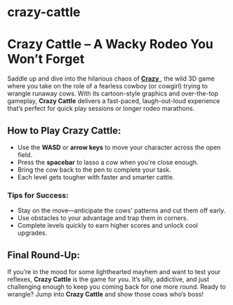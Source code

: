 # crazy-cattle
<!DOCTYPE html>
<html lang="en">
<head>
  <meta charset="UTF-8">
  <meta name="viewport" content="width=device-width, initial-scale=1.0">
  <title>Crazy Cattle Game Guide</title>
</head>
<body>
  <h1>Crazy Cattle – A Wacky Rodeo You Won’t Forget</h1>
  <p>
    Saddle up and dive into the hilarious chaos of <strong><a href="https://colorrush.org/crazy-cattle">Crazy </a></strong>, the wild 3D game where you take on the role of a fearless cowboy (or cowgirl) trying to wrangle runaway cows. With its cartoon-style graphics and over-the-top gameplay, <strong>Crazy Cattle</strong> delivers a fast-paced, laugh-out-loud experience that’s perfect for quick play sessions or longer rodeo marathons.
  </p>

  <h2>How to Play Crazy Cattle:</h2>
  <ul>
    <li>Use the <strong>WASD</strong> or <strong>arrow keys</strong> to move your character across the open field.</li>
    <li>Press the <strong>spacebar</strong> to lasso a cow when you're close enough.</li>
    <li>Bring the cow back to the pen to complete your task.</li>
    <li>Each level gets tougher with faster and smarter cattle.</li>
  </ul>

  <h3>Tips for Success:</h3>
  <ul>
    <li>Stay on the move—anticipate the cows' patterns and cut them off early.</li>
    <li>Use obstacles to your advantage and trap them in corners.</li>
    <li>Complete levels quickly to earn higher scores and unlock cool upgrades.</li>
  </ul>

  <h2>Final Round-Up:</h2>
  <p>
    If you’re in the mood for some lighthearted mayhem and want to test your reflexes, <strong>Crazy Cattle</strong> is the game for you. It’s silly, addictive, and just challenging enough to keep you coming back for one more round. Ready to wrangle? Jump into <strong>Crazy Cattle</strong> and show those cows who’s boss!
  </p>
</body>
</html>
